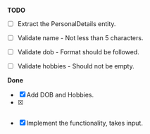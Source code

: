 **TODO**

  - [ ] Extract the PersonalDetails entity.
  - [ ] Validate name - Not less than 5 characters.
  - [ ] Validate dob - Format should be followed.
  - [ ] Validate hobbies - Should not be empty.


**Done**

- [x] Add DOB and Hobbies.
- [x] ~~~Hard code values as input.~~~
- [x] Implement the functionality, takes input.